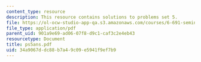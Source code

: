 ```yaml
---
content_type: resource
description: This resource contains solutions to problems set 5.
file: https://ol-ocw-studio-app-qa.s3.amazonaws.com/courses/6-691-seminar-in-electric-power-systems-spring-2006/34a9067ddc88b7a49c09e5941f9ef7b9_ps5ans.pdf
file_type: application/pdf
parent_uid: 901a9e69-ad06-07f8-d9c1-caf3c2e4eb43
resourcetype: Document
title: ps5ans.pdf
uid: 34a9067d-dc88-b7a4-9c09-e5941f9ef7b9
---
```

